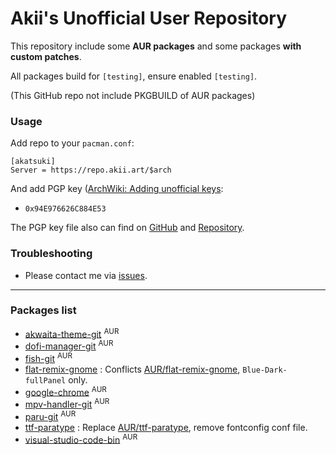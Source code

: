 # Akii's Unofficial User Repository

This repository include some **AUR packages** and some packages **with custom patches**.

All packages build for `[testing]`, ensure enabled `[testing]`.

(This GitHub repo not include PKGBUILD of AUR packages)

### Usage

Add repo to your `pacman.conf`:

```
[akatsuki]
Server = https://repo.akii.art/$arch
```

And add PGP key ([ArchWiki: Adding unofficial keys][archwiki]:

- `0x94E976626C884E53`

The PGP key file also can find on [GitHub][key-github] and [Repository][key-repo].

### Troubleshooting

- Please contact me via [issues][issues].

[archwiki]: https://wiki.archlinux.org/index.php/Pacman/Package_signing#Adding_unofficial_keys
[key-github]: https://github.com/akiirui/repo/blob/main/akatsuki.pub
[key-repo]: https://repo.akii.ml/akatsuki.pub
[issues]: https://github.com/akiirui/repo/issues/new

---

### Packages list

- [akwaita-theme-git][akwaita-theme-git] <sup>AUR</sup>
- [dofi-manager-git][dofi-manager-git] <sup>AUR</sup>
- [fish-git][fish-git] <sup>AUR</sup>
- [flat-remix-gnome][flat-remix-gnome] : Conflicts [AUR/flat-remix-gnome](https://aur.archlinux.org/packages/flat-remix-gnome/), `Blue-Dark-fullPanel` only.
- [google-chrome][google-chrome] <sup>AUR</sup>
- [mpv-handler-git][mpv-handler-git] <sup>AUR</sup>
- [paru-git][paru-git] <sup>AUR</sup>
- [ttf-paratype][ttf-paratype] : Replace [AUR/ttf-paratype](https://aur.archlinux.org/packages/ttf-paratype/), remove fontconfig conf file.
- [visual-studio-code-bin][visual-studio-code-bin] <sup>AUR</sup>

[akwaita-theme-git]: https://aur.archlinux.org/packages/akwaita-theme-git/
[dofi-manager-git]: https://aur.archlinux.org/packages/dofi-manager-git/
[fish-git]: https://aur.archlinux.org/packages/fish-git/
[flat-remix-gnome]: https://github.com/akiirui/repo/tree/main/flat-remix-gnome
[google-chrome]: https://aur.archlinux.org/packages/google-chrome/
[mpv-handler-git]: https://aur.archlinux.org/packages/mpv-handler-git/
[paru-git]: https://aur.archlinux.org/packages/paru-git/
[ttf-paratype]: https://github.com/akiirui/repo/tree/main/ttf-paratype
[visual-studio-code-bin]: https://aur.archlinux.org/packages/visual-studio-code-bin/
